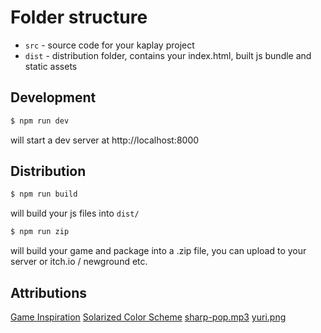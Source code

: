 # Folder structure

- `src` - source code for your kaplay project
- `dist` - distribution folder, contains your index.html, built js bundle and static assets


## Development

```sh
$ npm run dev
```

will start a dev server at http://localhost:8000

## Distribution

```sh
$ npm run build
```

will build your js files into `dist/`

```sh
$ npm run zip
```

will build your game and package into a .zip file, you can upload to your server or itch.io / newground etc.

## Attributions

[Game Inspiration](https://www.youtube.com/watch?v=P3oKNE72EzU)
[Solarized Color Scheme](https://ethanschoonover.com/solarized/)
[sharp-pop.mp3](https://pixabay.com/sound-effects/sharp-pop-328170/)
[yuri.png](https://limezu.itch.io/moderninteriors)